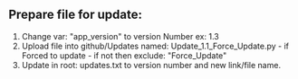 ## Prepare file for update:
1. Change var: "app_version" to version Number ex: 1.3
2. Upload file into github/Updates named: Update_1.1_Force_Update.py - if Forced to update - if not then exclude: "Force_Update"
3. Update in root: updates.txt to version number and new link/file name. 
